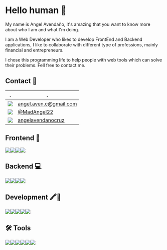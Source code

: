 # Hello human 👋

My name is Angel Avendaño, it's amazing  that you want to know more about who I am and what I'm doing.

I am a Web Developer who likes to develop FrontEnd and Backend applications, I like to collaborate with different type of professions, mainly financial and entrepreneurs.

I chose this programming life to help people with web tools which can solve their problems.  Fell free to contact me.


## Contact 📱
 . | . |
---|---|
<img src="https://img.shields.io/badge/Gmail-D14836?style=for-the-badge&logo=gmail&logoColor=white" />  | angel.aven.c@gmail.com | 
<img src="https://img.shields.io/badge/Twitter-1DA1F2?style=for-the-badge&logo=twitter&logoColor=white" /> | [@MadAngel22](https://mobile.twitter.com/MadAngel22) |
<img src="https://img.shields.io/badge/LinkedIn-0077B5?style=for-the-badge&logo=linkedin&logoColor=white" /> | [angelavendanocruz](www.linkedin.com/in/angelavendanocruz) |

## Frontend 🎨
<img src="https://img.shields.io/badge/HTML5-E34F26?style=for-the-badge&logo=html5&logoColor=white" /><img src="https://img.shields.io/badge/CSS3-1572B6?style=for-the-badge&logo=css3&logoColor=white" /><img src="https://img.shields.io/badge/JavaScript-323330?style=for-the-badge&logo=javascript&logoColor=F7DF1E" /><img src="https://img.shields.io/badge/React-20232A?style=for-the-badge&logo=react&logoColor=61DAFB" />


## Backend 💻
<img src="https://img.shields.io/badge/Node.js-339933?style=for-the-badge&logo=nodedotjs&logoColor=white" /><img src="https://img.shields.io/badge/Groovy-5E97B6?style=for-the-badge&logo=Apache%20Groovy&logoColor=white" /><img src="https://img.shields.io/badge/PostgreSQL-316192?style=for-the-badge&logo=postgresql&logoColor=white" /><img src="https://img.shields.io/badge/MongoDB-4EA94B?style=for-the-badge&logo=mongodb&logoColor=white" />

## Development 🖍📐
<img src="https://img.shields.io/badge/Git-F05032?style=for-the-badge&logo=git&logoColor=white"/><img src="https://img.shields.io/badge/Webpack-8DD6F9?style=for-the-badge&logo=Webpack&logoColor=white" /><img src="https://img.shields.io/badge/npm-CB3837?style=for-the-badge&logo=npm&logoColor=white"/><img src="https://img.shields.io/badge/Docker-2CA5E0?style=for-the-badge&logo=docker&logoColor=white"/><img src="https://img.shields.io/badge/Apache-D22128?style=for-the-badge&logo=Apache&logoColor=white" />

## 🛠 Tools
<img src="https://img.shields.io/badge/IntelliJIDEA-000000.svg?style=for-the-badge&logo=intellij-idea&logoColor=white" /><img src="https://img.shields.io/badge/WebStorm-000000?style=for-the-badge&logo=WebStorm&logoColor=white" /><img src="https://img.shields.io/badge/Visual_Studio_Code-0078D4?style=for-the-badge&logo=visual%20studio%20code&logoColor=white" /><img src="https://img.shields.io/badge/oh_my_zsh-1A2C34?style=for-the-badge&logo=ohmyzsh&logoColor=white" /><img src="https://img.shields.io/badge/iTerm-000000?style=for-the-badge&logo=iterm2&logoColor=white" /><img src="https://img.shields.io/badge/GitKraken-179287?style=for-the-badge&logo=GitKraken&logoColor=white" />
